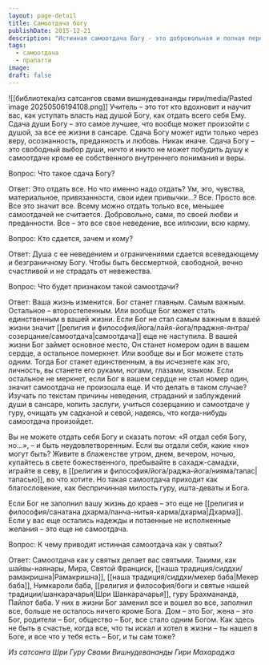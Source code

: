 ```yaml
---
layout: page-detail
title: Самоотдача богу
publishDate: 2015-12-21
description: "Истинная самоотдача Богу - это добровольная и полная передача всего себя: ума, эго, привязанностей, иллюзий и кармы, основанная на вере, любви и осознанности. Признаком такой самоотдачи становится то, что Бог занимает главное место в жизни, а все остальное теряет значимость. Только через полную самоотдачу душа обретает счастье, свободу и бессмертие, как это было у великих святых, для которых всё стало Богом."
tags:
  - самоотдача
  - прапатти
image: 
draft: false
---
```

![[библиотека/из сатсангов свами вишнудевананды гири/media/Pasted image 20250506194108.png]]
Учитель – это тот кто вдохновит и научит вас, как уступать власть над душой Богу, как отдать всего себя Ему. Сдача души Богу – это самое лучшее, что вообще может произойти с душой, за все ее жизни в сансаре. Сдача Богу может идти только через веру, осознанность, преданность и любовь. Никак иначе. Сдача Богу – это свободный выбор души, ничто и никто не может побудить душу к самоотдаче кроме ее собственного внутреннего понимания и веры.

Вопрос: Что такое сдача Богу?

Ответ: Это отдать все. Но что именно надо отдать? Ум, эго, чувства, материальное, привязанности, свои идеи привычки...? Все. Просто все. Все это значит все. Всему можно отдать только все, меньшее самоотдачей не считается. Добровольно, сами, по своей любви и преданности. Все – это все свое неведение, все иллюзии, всю карму.

Вопрос: Кто сдается, зачем и кому? 

Ответ: Душа с ее неведением и ограничениями сдается всеведающему и безграничному Богу. Чтобы быть бессмертной, свободной, вечно счастливой и не страдать от невежества.

Вопрос: Что будет признаком такой самоотдачи?

Ответ: Ваша жизнь изменится. Бог станет главным. Самым важным. Остальное – второстепенным. Или вообще Бог может стать единственным в вашей жизни. Если Бог не стал самым важным в вашей жизни значит [[религия и философия/йога/лайя-йога/праджня-янтра/созерцание/самоотдача|самоотдача]] еще не наступила. В вашей жизни Бог займет основное место, Он станет номером один в вашем сердце, а остальное померкнет. Или вообще вы и Бог можете стать одним. Тогда Бог станет единственным, а вы исчезнете как эго, личность, вы станете его руками, ногами, глазами, языком. Если остальное не меркнет, если Бог в вашем сердце не стал номер один, значит самоотдача не произошла еще. И что делать в таком случае? Изучать по текстам причины неведения, страданий и заблуждений души в сансаре, копить заслуги, учиться созерцанию и самоотдаче у гуру, очищать ум садханой и севой, надеясь, что когда-нибудь самоотдача произойдет.

Вы не можете отдать себя Богу и сказать потом: «Я отдал себя Богу, но...», – и быть неудовлетворенным. Если вы отдали себя, какие «но» могут быть? Живите в блаженстве утром, днем, вечером, ночью, купайтесь в свете божественного, пребывайте в сахадж-самадхи, играйте в севу, в [[религия и философия/йога/раджа-йога/нияма/тапас|тапасью]], во что хотите. Но такая самоотдача приходит как благословение, как беспричинная милость гуру, ишта-деваты и Бога.

Если Бог не заполнил вашу жизнь до краев – это еще не [[религия и философия/санатана дхарма/панча-нитья-карма/дхарма|Дхарма]]. Если у вас еще остались надежды и потаенные не исполненные желания – это еще не самоотдача.

Вопрос: К чему приводит истинная самоотдача как у святых?

Ответ: Самоотдача как у святых делает вас святыми. Такими, как шайвы-наянары, Мира, Святой Франциск, [[наша традиция/сиддхи/рамакришна|Рамакришна]], [[наша традиция/сиддхи/мехер баба|Мехер баба]], Нимкароли баба, [[религия и философия/боги и святые нашей традиции/шанкарачарья|Шри Шанкарачарья]], гуру Брахмананда, Пайлот баба. У них в жизни Бог заменил все и вошел во все, заполнил все, больше не осталось ничего кроме Бога. Дом – это Бог, жена – это Бог, родители – Бог, общество – Бог, все стало одним Богом. Как здесь не быть в счастье, когда все, что ты искал и хотел в жизни – ты нашел в Боге, и все что у тебя есть – Бог, и ты сам тоже?

*Из сатсанга Шри Гуру Свами Вишнудевананды Гири Махараджа*

